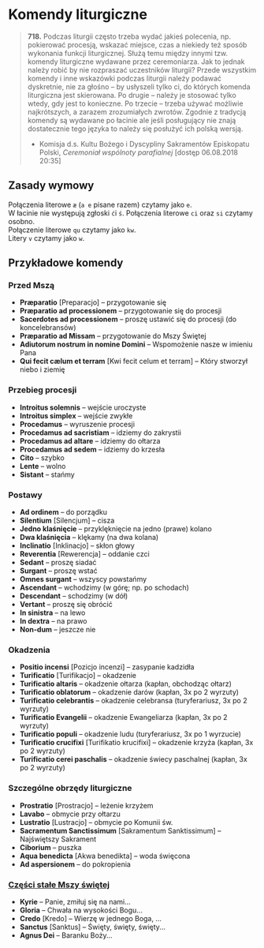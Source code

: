# Komendy liturgiczne

> **718.** Podczas liturgii często trzeba wydać jakieś polecenia, np. pokierować procesją, wskazać miejsce, czas a niekiedy też sposób wykonania funkcji liturgicznej. Służą temu między innymi tzw. komendy liturgiczne wydawane przez ceremoniarza. Jak to jednak należy robić by nie rozpraszać uczestników liturgii? Przede wszystkim komendy i inne wskazówki podczas liturgii należy podawać dyskretnie, nie za głośno – by usłyszeli tylko ci, do których komenda liturgiczna jest skierowana. Po drugie – należy je stosować tylko wtedy, gdy jest to konieczne. Po trzecie – trzeba używać możliwie najkrótszych, a zarazem zrozumiałych zwrotów. Zgodnie z tradycją komendy są wydawane po łacinie ale jeśli posługujący nie znają dostatecznie tego języka to należy się posłużyć ich polską wersją.
>
> - Komisja d.s. Kultu Bożego i Dyscypliny Sakramentów Episkopatu Polski, _Ceremoniał wspólnoty parafialnej_ \[dostęp 06.08.2018 20:35\]

## Zasady wymowy

Połączenia literowe `æ` \(`a e` pisane razem\) czytamy jako `e`.  
W łacinie nie występują zgłoski `ć`i `ś`. Połączenia literowe `ci` oraz `si` czytamy osobno.  
Połączenie literowe `qu` czytamy jako `kw`.  
Litery `v` czytamy jako `w`.

## Przykładowe komendy

### Przed Mszą

* **Præparatio** \[Preparacjo\] – przygotowanie się
* **Præparatio ad processionem** – przygotowanie się do procesji
* **Sacerdotes ad processionem** – proszę ustawić się do procesji \(do koncelebransów\)
* **Præparatio ad Missam** – przygotowanie do Mszy Świętej
* **Adiutorum nostrum in nomine Domini** – Wspomożenie nasze w imieniu Pana
* **Qui fecit cælum et terram** \[Kwi fecit celum et terram\] – Który stworzył niebo i ziemię

### Przebieg procesji

* **Introitus solemnis** – wejście uroczyste
* **Introitus simplex** – wejście zwykłe
* **Procedamus** – wyruszenie procesji
* **Procedamus ad sacristiam** – idziemy do zakrystii
* **Procedamus ad altare** – idziemy do ołtarza
* **Procedamus ad sedem** – idziemy do krzesła
* **Cito** – szybko
* **Lente** – wolno
* **Sistant** – stańmy

### Postawy

* **Ad ordinem** – do porządku
* **Silentium** \[Silencjum\] – cisza
* **Jedno klaśnięcie** – przyklęknięcie na jedno \(prawe\) kolano
* **Dwa klaśnięcia** – klękamy \(na dwa kolana\)
* **Inclinatio** \[Inklinacjo\] – skłon głowy
* **Reverentia** \[Rewerencja\] – oddanie czci
* **Sedant** – proszę siadać
* **Surgant** – proszę wstać
* **Omnes surgant** – wszyscy powstańmy
* **Ascendant** – wchodzimy \(w górę; np. po schodach\)
* **Descendant** – schodzimy \(w dół\)
* **Vertant** – proszę się obrócić
* **In sinistra** – na lewo
* **In dextra** – na prawo
* **Non-dum** – jeszcze nie

### Okadzenia

* **Positio incensi** \[Pozicjo incenzi\] – zasypanie kadzidła
* **Turificatio** \[Turifikacjo\] – okadzenie
* **Turificatio altaris** – okadzenie ołtarza \(kapłan, obchodząc ołtarz\)
* **Turificatio oblatorum** – okadzenie darów \(kapłan, 3x po 2 wyrzuty\)
* **Turificatio celebrantis** – okadzenie celebransa \(turyferariusz, 3x po 2 wyrzuty\)
* **Turificatio Evangelii** – okadzenie Ewangeliarza \(kapłan, 3x po 2 wyrzuty\)
* **Turificatio populi** – okadzenie ludu \(turyferariusz, 3x po 1 wyrzucie\)
* **Turificatio crucifixi** \[Turifikatio krucifixi\] – okadzenie krzyża \(kapłan, 3x po 2 wyrzuty\)
* **Turificatio cerei paschalis** – okadzenie świecy paschalnej \(kapłan, 3x po 2 wyrzuty\)

### Szczególne obrzędy liturgiczne

* **Prostratio** \[Prostracjo\] – leżenie krzyżem
* **Lavabo** – obmycie przy ołtarzu
* **Lustratio** \[Lustracjo\] – obmycie po Komunii św.
* **Sacramentum Sanctissimum** \[Sakramentum Sanktissimum\] – Najświętszy Sakrament
* **Ciborium** – puszka
* **Aqua benedicta** \[Akwa benedikta\] – woda święcona
* **Ad aspersionem** – do pokropienia

### [Części stałe Mszy świętej](wazniejsze-modlitwy.md#czesci-stale-mszy-swietej)

* **Kyrie** – Panie, zmiłuj się na nami...
* **Gloria** – Chwała na wysokości Bogu...
* **Credo** \[Kredo\] – Wierzę w jednego Boga, ...
* **Sanctus** \[Sanktus\] – Święty, święty, święty...
* **Agnus Dei** – Baranku Boży...

